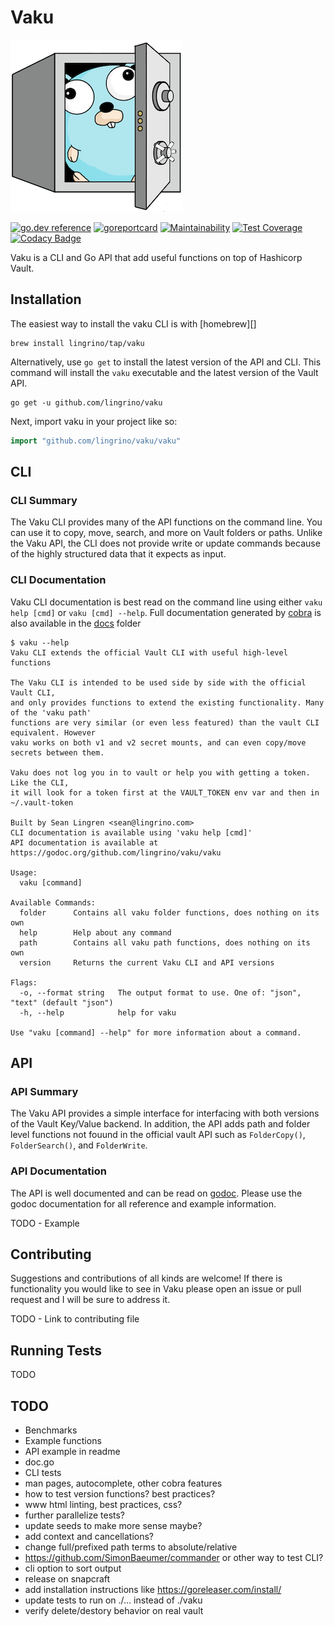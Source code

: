 # Vaku

[![Vaku](www/assets/logo-vaku-sm.png?raw=true)](www/assets/logo-vaku-sm.png "Vaku")

[![go.dev reference](https://img.shields.io/badge/go.dev-reference-007d9c?logo=go&logoColor=white&style=flat)](https://pkg.go.dev/github.com/lingrino/vaku/vaku)
[![goreportcard](https://goreportcard.com/badge/github.com/lingrino/vaku)](https://goreportcard.com/report/github.com/lingrino/vaku)
[![Maintainability](https://api.codeclimate.com/v1/badges/db6951b0aa53becf8c92/maintainability)](https://codeclimate.com/github/lingrino/vaku/maintainability)
[![Test Coverage](https://api.codeclimate.com/v1/badges/db6951b0aa53becf8c92/test_coverage)](https://codeclimate.com/github/lingrino/vaku/test_coverage)
[![Codacy Badge](https://api.codacy.com/project/badge/Grade/65802905eb8148e2ae9ae4c909673ee2)](https://www.codacy.com/manual/lingrino/vaku)

Vaku is a CLI and Go API that add useful functions on top of Hashicorp Vault.

## Installation

The easiest way to install the vaku CLI is with [homebrew][]

```console
brew install lingrino/tap/vaku
```

Alternatively, use `go get` to install the latest version of the API and CLI. This command will
install the `vaku` executable and the latest version of the Vault API.

```console
go get -u github.com/lingrino/vaku
```

Next, import vaku in your project like so:

```go
import "github.com/lingrino/vaku/vaku"
```

## CLI

### CLI Summary

The Vaku CLI provides many of the API functions on the command line. You can use it to copy, move,
search, and more on Vault folders or paths. Unlike the Vaku API, the CLI does not provide write or
update commands because of the highly structured data that it expects as input.

### CLI Documentation

Vaku CLI documentation is best read on the command line using either `vaku help [cmd]` or `vaku [cmd] --help`.
Full documentation generated by [cobra](https://github.com/spf13/cobra) is also available in the [docs](docs/vaku.md) folder

```console
$ vaku --help
Vaku CLI extends the official Vault CLI with useful high-level functions

The Vaku CLI is intended to be used side by side with the official Vault CLI,
and only provides functions to extend the existing functionality. Many of the 'vaku path'
functions are very similar (or even less featured) than the vault CLI equivalent. However
vaku works on both v1 and v2 secret mounts, and can even copy/move secrets between them.

Vaku does not log you in to vault or help you with getting a token. Like the CLI,
it will look for a token first at the VAULT_TOKEN env var and then in ~/.vault-token

Built by Sean Lingren <sean@lingrino.com>
CLI documentation is available using 'vaku help [cmd]'
API documentation is available at https://godoc.org/github.com/lingrino/vaku/vaku

Usage:
  vaku [command]

Available Commands:
  folder      Contains all vaku folder functions, does nothing on its own
  help        Help about any command
  path        Contains all vaku path functions, does nothing on its own
  version     Returns the current Vaku CLI and API versions

Flags:
  -o, --format string   The output format to use. One of: "json", "text" (default "json")
  -h, --help            help for vaku

Use "vaku [command] --help" for more information about a command.
```

## API

### API Summary

The Vaku API provides a simple interface for interfacing with both versions of the Vault Key/Value backend. In
addition, the API adds path and folder level functions not fouund in the official vault API such as `FolderCopy()`,
`FolderSearch()`, and `FolderWrite`.

### API Documentation

The API is well documented and can be read on [godoc](https://godoc.org/github.com/lingrino/vaku/vaku). Please use
the godoc documentation for all reference and example information.

TODO - Example

## Contributing

Suggestions and contributions of all kinds are welcome! If there is functionality you would like to see in Vaku
please open an issue or pull request and I will be sure to address it.

TODO - Link to contributing file

## Running Tests

TODO

## TODO

- Benchmarks
- Example functions
- API example in readme
- doc.go
- CLI tests
- man pages, autocomplete, other cobra features
- how to test version functions? best practices?
- www html linting, best practices, css?
- further parallelize tests?
- update seeds to make more sense maybe?
- add context and cancellations?
- change full/prefixed path terms to absolute/relative
- <https://github.com/SimonBaeumer/commander> or other way to test CLI?
- cli option to sort output
- release on snapcraft
- add installation instructions like <https://goreleaser.com/install/>
- update tests to run on ./... instead of ./vaku
- verify delete/destory behavior on real vault
